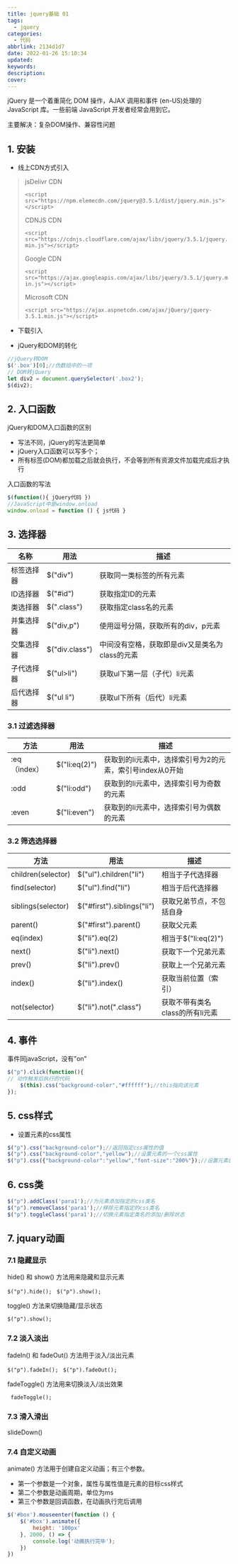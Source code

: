 ```yaml
---
title: jquery基础 01
tags:
  - jquery
categories:
  - 代码
abbrlink: 2134d1d7
date: 2022-01-26 15:10:34
updated:
keywords:
description:
cover:
---
```

jQuery 是一个着重简化 DOM 操作，AJAX 调用和事件 (en-US)处理的 JavaScript 库。一些前端 JavaScript 开发者经常会用到它。

主要解决：复杂DOM操作、兼容性问题

## 1. 安装

- 线上CDN方式引入

> jsDelivr CDN
>
> `<script src="https://npm.elemecdn.com/jquery@3.5.1/dist/jquery.min.js"></script>`
>
> CDNJS CDN
>
> `<script src="https://cdnjs.cloudflare.com/ajax/libs/jquery/3.5.1/jquery.min.js"></script>`
>
> Google CDN
>
> `<script src="https://ajax.googleapis.com/ajax/libs/jquery/3.5.1/jquery.min.js"></script>`
>
> Microsoft CDN
>
> `<script src="https://ajax.aspnetcdn.com/ajax/jQuery/jquery-3.5.1.min.js"></script>`

- 下载引入

- jQuery和DOM的转化

```js
//jQuery转DOM
$('.box')[0];//伪数组中的一项
// DOM转jQuery
let div2 = document.querySelector('.box2');
$(div2);
```

## 2. 入口函数

jQuery和DOM入口函数的区别

- 写法不同，jQuery的写法更简单
- jQuery入口函数可以写多个；
- 所有标签(DOM)都加载之后就会执行，不会等到所有资源文件加载完成后才执行

入口函数的写法

```js
$(function(){ jQuery代码 })
//JavaScript中是window.onload
window.onload = function () { js代码 }
```

## 3. 选择器

| 名称       | 用法           | 描述                                           |
| ---------- | -------------- | ---------------------------------------------- |
| 标签选择器 | $("div")       | 获取同一类标签的所有元素                       |
| ID选择器   | $("#id")       | 获取指定ID的元素                               |
| 类选择器   | $(".class")    | 获取指定class名的元素                          |
| 并集选择器 | $("div,p")     | 使用逗号分隔，获取所有的div，p元素             |
| 交集选择器 | $("div.class") | 中间没有空格，获取即是div又是类名为class的元素 |
| 子代选择器 | $("ul>li")     | 获取ul下第一层（子代）li元素                   |
| 后代选择器 | $("ul li")     | 获取ul下所有（后代）li元素                     |

### 3.1 过滤选择器

| 方法         | 用法          | 描述                                                      |
| ------------ | ------------- | --------------------------------------------------------- |
| :eq（index） | $("li:eq(2)") | 获取到的li元素中，选择索引号为2的元素，索引号index从0开始 |
| :odd         | $("li:odd")   | 获取到的li元素中，选择索引号为奇数的元素                  |
| :even        | $("li:even")  | 获取到的li元素中，选择索引号为偶数的元素                  |

### 3.2 筛选选择器

| 方法               | 用法                       | 描述                            |
| ------------------ | -------------------------- | ------------------------------- |
| children(selector) | $("ul").children("li")     | 相当于子代选择器                |
| find(selector)     | $("ul").find("li")         | 相当于后代选择器                |
| siblings(selector) | $("#first").siblings("li") | 获取兄弟节点，不包括自身        |
| parent()           | $("#first").parent()       | 获取父元素                      |
| eq(index)          | $("li").eq(2)              | 相当于$("li:eq(2)")             |
| next()             | $("li").next()             | 获取下一个兄弟元素              |
| prev()             | $("li").prev()             | 获取上一个兄弟元素              |
| index()            | $("li").index()            | 获取当前位置（索引）            |
| not(selector)      | $("li").not(".class")      | 获取不带有类名class的所有li元素 |

## 4. 事件

事件同javaScript，没有"on"

```js
$("p").click(function(){ 
// 动作触发后执行的代码 
    $(this).css("background-color","#ffffff");//this指向该元素 
});
```

## 5. css样式

- 设置元素的css属性

```js
$("p").css("background-color");//返回指定css属性的值
$("p").css("background-color","yellow");//设置元素的一个css属性
$("p").css({"background-color":"yellow","font-size":"200%"});//设置元素的多个css
```

## 6.  css类

```js
$("p").addClass('para1');//为元素添加指定的css类名
$("p").removeClass('para1');//移除元素指定的css类名
$("p").toggleClass('para1');//切换元素指定类名的添加/删除状态
```

## 7. jquary动画

### 7.1 隐藏显示

hide() 和 show() 方法用来隐藏和显示元素

`$("p").hide(); `  `$("p").show();` 

toggle() 方法来切换隐藏/显示状态

`$("p").show();`

### 7.2 淡入淡出

fadeIn() 和 fadeOut() 方法用于淡入/淡出元素

`$("p").fadeIn(); `  `$("p").fadeOut();`

fadeToggle() 方法用来切换淡入/淡出效果

` fadeToggle();`

### 7.3 滑入滑出

slideDown() 

### 7.4 自定义动画

animate() 方法用于创建自定义动画；有三个参数。

- 第一个参数是一个对象，属性与属性值是元素的目标css样式
- 第二个参数是动画周期，单位为ms
- 第三个参数是回调函数，在动画执行完后调用

```javascript
$('#box').mouseenter(function () {
    $('#box').animate({
        height: '100px'
    }, 2000, () => {
        console.log('动画执行完毕');
    })
})
```

